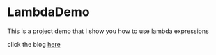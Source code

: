 # LambdaDemo
This is a project demo that I show you how to use lambda expressions


click the blog [here](https://www.jianshu.com/p/f5fe805fdf0b)